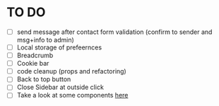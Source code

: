 # TO DO

- [ ] send message after contact form validation (confirm to sender and msg+info to admin)
- [ ] Local storage of prefeernces
- [ ] Breadcrumb
- [ ] Cookie bar
- [ ] code cleanup (props and refactoring)
- [ ] Back to top button
- [ ] Close Sidebar at outside click
- [ ] Take a look at some components [here](http://react-materialize.github.io/react-materialize/?path=/story/css-grid--default)
